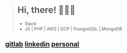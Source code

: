 >  # Hi, there! 👨🏽‍💻
>
>  - Stack
>  - JS | PHP | AWS | GCP | PostgreSQL | MongoDB
>


## [gitlab](www.gitlab.com/clopez12) [linkedin](https://www.linkedin.com/in/celopez12) [personal](https://clopez7.github.io)
